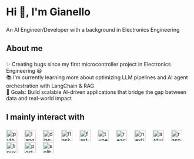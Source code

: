 <h1 align="left">Hi 👋, I'm Gianello</h1>

###

<p align="left">An AI Engineer/Developer with a background in Electronics Engineering</p>

###

<h2 align="left">About me</h2>

###

<p align="left">✨ Creating bugs since my first microcontroller project in Electronics Engineering 😆  <br>📚 I'm currently learning more about optimizing LLM pipelines and AI agent orchestration with LangChain & RAG  <br>🎯 Goals: Build scalable AI-driven applications that bridge the gap between data and real-world impact</p>

###

<h2 align="left">I mainly interact with</h2>

###

<div align="left">
  <img src="https://skillicons.dev/icons?i=python" height="30" alt="python logo" />
  <img width="12" />
  <img src="https://registry.npmmirror.com/@lobehub/icons-static-png/latest/files/dark/langchain.png" height="30" alt="langchain logo" />
  <img width="12" />
  <img src="https://skillicons.dev/icons?i=django" height="30" alt="django logo" />
  <img width="12" />
  <img src="https://skillicons.dev/icons?i=flask" height="30" alt="flask logo" />
  <img width="12" />
  <img src="https://skillicons.dev/icons?i=fastapi" height="30" alt="fastapi logo" />
  <img width="12" />
  <img src="https://skillicons.dev/icons?i=typescript" height="30" alt="typescript logo" />
  <img width="12" />
  <img src="https://skillicons.dev/icons?i=react" height="30" alt="react logo" />
  <img width="12" />
  <img src="https://skillicons.dev/icons?i=nextjs" height="30" alt="nextjs logo" />
  <img width="12" />
  <img src="https://skillicons.dev/icons?i=arduino" height="30" alt="arduino logo" />
  <img width="12" />
  <img src="https://skillicons.dev/icons?i=raspberrypi" height="30" alt="raspberrypi logo" />
  <img width="12" />
  <img src="https://skillicons.dev/icons?i=linux" height="30" alt="linux logo" />
  <img width="12" />
  <img src="https://skillicons.dev/icons?i=postgres" height="30" alt="postgresql logo" />
  <img width="12" />
  <img src="https://skillicons.dev/icons?i=sqlite" height="30" alt="sqlite logo" />
</div>

###
